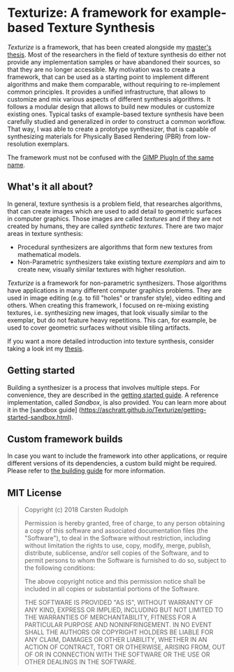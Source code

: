 # Texturize: A framework for example-based Texture Synthesis

*Texturize* is a framework, that has been created alongside my [master's thesis](https://github.com/Aschratt/Texturize-Thesis). Most of the researchers in the field of texture synthesis do either not provide any implementation samples or have abandoned their sources, so that they are no longer accessible. My motivation was to create a framework, that can be used as a starting point to implement different algorithms and make them comparable, without requiring to re-implement common principles. It provides a unified infrastructure, that allows to customize and mix various aspects of different synthesis algorithms. It follows a modular design that allows to build new modules or customize existing ones. Typical tasks of example-based texture synthesis have been carefully studied and generalized in order to construct a common workflow. That way, I was able to create a prototype synthesizer, that is capable of synthesizing materials for Physically Based Rendering (PBR) from low-resolution exemplars.

The framework must not be confused with the [GIMP PlugIn of the same name](https://github.com/lmanul/gimp-texturize).

## What's it all about?

In general, texture synthesis is a problem field, that researches algorithms, that can create images which are used to add detail to geometric surfaces in computer graphics. Those images are called *textures* and if they are not created by humans, they are called *synthetic textures*. There are two major areas in texture synthesis:

- Procedural synthesizers are algorithms that form new textures from mathematical models.
- Non-Parametric synthesizers take existing texture *exemplars* and aim to create new, visually similar textures with higher resolution.

*Texturize* is a framework for non-parametric synthesizers. Those algorithms have applications in many different computer graphics problems. They are used in image editing (e.g. to fill "holes" or transfer style), video editing and others. When creating this framework, I focused on re-mixing existing textures, i.e. synthesizing new images, that look visually similar to the exemplar, but do not feature heavy repetitions. This can, for example, be used to cover geometric surfaces without visible tiling artifacts.

If you want a more detailed introduction into texture synthesis, consider taking a look int my [thesis](https://github.com/Aschratt/Texturize-Thesis).

## Getting started

Building a synthesizer is a process that involves multiple steps. For convenience, they are described in the [getting started guide](https://aschratt.github.io/Texturize/getting-started.html). A reference implementation, called *Sandbox*, is also provided. You can learn more about it in the [sandbox guide]
(https://aschratt.github.io/Texturize/getting-started-sandbox.html).

## Custom framework builds

In case you want to include the framework into other applications, or require different versions of its dependencies, a custom build might be required. Please refer to [the building guide](https://aschratt.github.io/Texturize/getting-started-build.html) for more information.

## MIT License

> Copyright (c) 2018 Carsten Rudolph
>
> Permission is hereby granted, free of charge, to any person obtaining a copy of this software and associated documentation files (the "Software"), to deal in the Software without restriction, including without limitation the rights to use, copy, modify, merge, publish, distribute, sublicense, and/or sell copies of the Software, and to permit persons to whom the Software is furnished to do so, subject to the following conditions:
>
> The above copyright notice and this permission notice shall be included in all copies or substantial portions of the Software.
>
> THE SOFTWARE IS PROVIDED "AS IS", WITHOUT WARRANTY OF ANY KIND, EXPRESS OR IMPLIED, INCLUDING BUT NOT LIMITED TO THE WARRANTIES OF MERCHANTABILITY, FITNESS FOR A PARTICULAR PURPOSE AND NONINFRINGEMENT. IN NO EVENT SHALL THE AUTHORS OR COPYRIGHT HOLDERS BE LIABLE FOR ANY CLAIM, DAMAGES OR OTHER LIABILITY, WHETHER IN AN ACTION OF CONTRACT, TORT OR OTHERWISE, ARISING FROM, OUT OF OR IN CONNECTION WITH THE SOFTWARE OR THE USE OR OTHER DEALINGS IN THE SOFTWARE.
